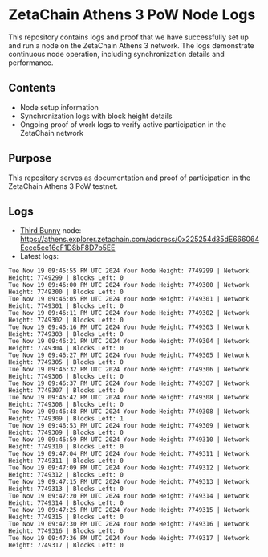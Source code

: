 # ZetaChain Athens 3 PoW Node Logs
This repository contains logs and proof that we have successfully set up and run a node on the ZetaChain Athens 3 network. The logs demonstrate continuous node operation, including synchronization details and performance.

## Contents
- Node setup information
- Synchronization logs with block height details
- Ongoing proof of work logs to verify active participation in the ZetaChain network

## Purpose
This repository serves as documentation and proof of participation in the ZetaChain Athens 3 PoW testnet.

## Logs

- [Third Bunny](https://thirdbunny.xyz/) node: https://athens.explorer.zetachain.com/address/0x225254d35dE666064Eccc5ce16eF1D8bF8D7b5EE
- Latest logs:
```
Tue Nov 19 09:45:55 PM UTC 2024 Your Node Height: 7749299 | Network Height: 7749299 | Blocks Left: 0
Tue Nov 19 09:46:00 PM UTC 2024 Your Node Height: 7749300 | Network Height: 7749300 | Blocks Left: 0
Tue Nov 19 09:46:05 PM UTC 2024 Your Node Height: 7749301 | Network Height: 7749301 | Blocks Left: 0
Tue Nov 19 09:46:11 PM UTC 2024 Your Node Height: 7749302 | Network Height: 7749302 | Blocks Left: 0
Tue Nov 19 09:46:16 PM UTC 2024 Your Node Height: 7749303 | Network Height: 7749303 | Blocks Left: 0
Tue Nov 19 09:46:21 PM UTC 2024 Your Node Height: 7749304 | Network Height: 7749304 | Blocks Left: 0
Tue Nov 19 09:46:27 PM UTC 2024 Your Node Height: 7749305 | Network Height: 7749305 | Blocks Left: 0
Tue Nov 19 09:46:32 PM UTC 2024 Your Node Height: 7749306 | Network Height: 7749306 | Blocks Left: 0
Tue Nov 19 09:46:37 PM UTC 2024 Your Node Height: 7749307 | Network Height: 7749307 | Blocks Left: 0
Tue Nov 19 09:46:42 PM UTC 2024 Your Node Height: 7749308 | Network Height: 7749308 | Blocks Left: 0
Tue Nov 19 09:46:48 PM UTC 2024 Your Node Height: 7749308 | Network Height: 7749309 | Blocks Left: 1
Tue Nov 19 09:46:53 PM UTC 2024 Your Node Height: 7749309 | Network Height: 7749309 | Blocks Left: 0
Tue Nov 19 09:46:59 PM UTC 2024 Your Node Height: 7749310 | Network Height: 7749310 | Blocks Left: 0
Tue Nov 19 09:47:04 PM UTC 2024 Your Node Height: 7749311 | Network Height: 7749311 | Blocks Left: 0
Tue Nov 19 09:47:09 PM UTC 2024 Your Node Height: 7749312 | Network Height: 7749312 | Blocks Left: 0
Tue Nov 19 09:47:15 PM UTC 2024 Your Node Height: 7749313 | Network Height: 7749313 | Blocks Left: 0
Tue Nov 19 09:47:20 PM UTC 2024 Your Node Height: 7749314 | Network Height: 7749314 | Blocks Left: 0
Tue Nov 19 09:47:25 PM UTC 2024 Your Node Height: 7749315 | Network Height: 7749315 | Blocks Left: 0
Tue Nov 19 09:47:30 PM UTC 2024 Your Node Height: 7749316 | Network Height: 7749316 | Blocks Left: 0
Tue Nov 19 09:47:36 PM UTC 2024 Your Node Height: 7749317 | Network Height: 7749317 | Blocks Left: 0
```
